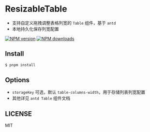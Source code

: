 # ResizableTable
- 支持自定义拖拽调整表格列宽的 `Table` 组件，基于 `antd`
- 本地持久化保存列宽配置

[![NPM version](https://img.shields.io/npm/v/ResizableTable.svg?style=flat)](https://npmjs.com/package/ResizableTable)
[![NPM downloads](http://img.shields.io/npm/dm/ResizableTable.svg?style=flat)](https://npmjs.com/package/ResizableTable)

## Install

```bash
$ pnpm install
```


## Options

- `storageKey` 可选，默认 `table-columns-width`，用于存储列表列宽配置
- 其他详见 `antd Table` 组件文档

## LICENSE

MIT
